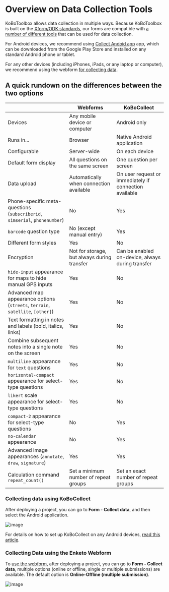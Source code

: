 # Overview on Data Collection Tools

KoBoToolbox allows data collection in multiple ways. Because KoBoToolbox is built on the [Xform/ODK standards](https://xlsform.org), our forms are compatible with [a number of different tools](https://xlsform.org/en/#tools-that-support-xlsforms) that can be used for data collection.

For Android devices, we recommend using [Collect Andoid app](https://play.google.com/store/apps/details?id=org.koboc.collect.android&hl=en_US) app, which can be downloaded from the Google Play Store and installed on any standard Android phone or tablet.

For any other devices (including iPhones, iPads, or any laptop or computer), we recommend using the webform [for collecting data](data_through_webforms.md).

## A quick rundown on the differences between the two options

| &nbsp;                                                                         | Webforms                                    | KoBoCollect                                            |
| ---                                                                            | ---                                         | ---                                                    |
| Devices                                                                        | Any mobile device or computer               | Android only                                           |
| Runs in...                                                                     | Browser                                     | Native Android application                             |
| Configurable                                                                   | Server-wide                                 | On each device                                         |
| Default form display                                                           | All questions on the same screen            | One question per screen                                |
| Data upload                                                                    | Automatically when connection available     | On user request or immediately if connection available |
| Phone-specific meta-questions (`subscriberid`, `simserial`, `phonenumber`)     | No                                          | Yes                                                    |
| `barcode` question type                                                        | No (except manual entry)                    | Yes                                                    |
| Different form styles                                                          | Yes                                         | No                                                     |
| Encryption                                                                     | Not for storage, but always during transfer | Can be enabled on-device, always during transfer       |
| `hide-input` appearance for maps to hide manual GPS inputs                     | Yes                                         | No                                                     |
| Advanced map appearance options (`streets`, `terrain`, `satellite`, `[other]`) | Yes                                         | No                                                     |
| Text formatting in notes and labels (bold, italics, links)                     | Yes                                         | No                                                     |
| Combine subsequent notes into a single note on the screen                      | Yes                                         | No                                                     |
| `multiline` appearance for `text` questions                                    | Yes                                         | No                                                     |
| `horizontal-compact` appearance for select-type questions                      | Yes                                         | No                                                     |
| `likert` scale appearance for select-type questions                            | Yes                                         | No                                                     |
| `compact-2` appearance for select-type questions                               | No                                          | Yes                                                    |
| `no-calendar` appearance                                                       | No                                          | Yes                                                    |
| Advanced image appearances (`annotate`, `draw`, `signature`)                   | Yes                                         | Yes                                                    |
| Calculation command `repeat_count()`                                           | Set a minimum number of repeat groups       | Set an exact number of repeat groups                   |

### Collecting data using KoBoCollect

After deploying a project, you can go to **Form - Collect data**, and then select the Android application.

![image](/images/data_collection_tool/KoboCollect.gif)

For details on how to set up KoBoCollect on any Android devices, [read this article](kobocollect-android.md).

### Collecting Data using the Enketo Webform

To [use the webform](data_through_webforms.md), after deploying a project, you can go to **Form - Collect data**, multiple options (online or offline, single or multiple submissions) are available. The default option is **Online-Offline (multiple submission)**.

![image](/images/data_collection_tool/Webform.gif)

